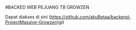 #BACKED WEB PEJUANG TB GROWZEN

Dapat diakses di sini (https://github.com/akuBetaa/backend-ProjectMassive-Growzen)git